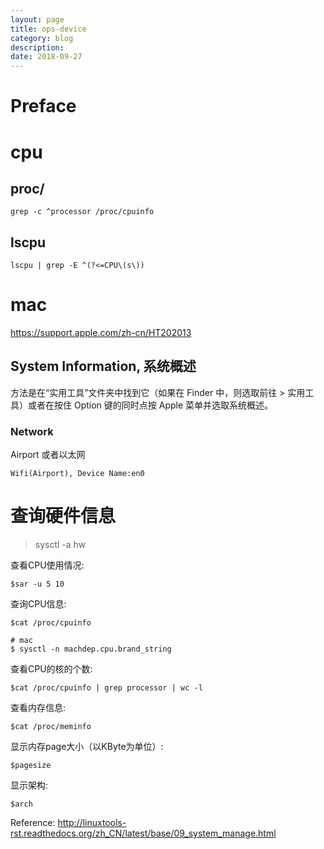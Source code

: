 ```yaml
---
layout: page
title: ops-device
category: blog
description: 
date: 2018-09-27
---
```

# Preface

# cpu

## proc/

	grep -c ^processor /proc/cpuinfo

## lscpu

	lscpu | grep -E ^(?<=CPU\(s\))

# mac
https://support.apple.com/zh-cn/HT202013

## System Information, 系统概述
方法是在“实用工具”文件夹中找到它（如果在 Finder 中，则选取前往 > 实用工具）或者在按住 Option 键的同时点按 Apple 菜单并选取系统概述。

### Network
Airport 或者以太网

	Wifi(Airport), Device Name:en0

# 查询硬件信息
> sysctl -a hw

查看CPU使用情况:

	$sar -u 5 10

查询CPU信息:

	$cat /proc/cpuinfo

    # mac
    $ sysctl -n machdep.cpu.brand_string

查看CPU的核的个数:

	$cat /proc/cpuinfo | grep processor | wc -l

查看内存信息:

	$cat /proc/meminfo

显示内存page大小（以KByte为单位）:

	$pagesize

显示架构:

	$arch

Reference:
http://linuxtools-rst.readthedocs.org/zh_CN/latest/base/09_system_manage.html